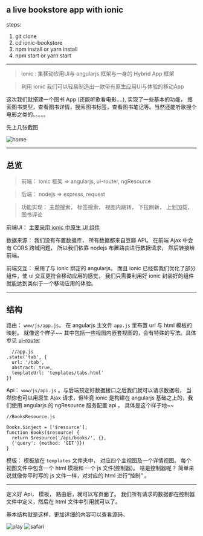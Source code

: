 
## a live bookstore app with ionic 
steps:  
 1. git clone
 2. cd ionic-bookstore
 3. npm install  or  yarn install
 4. npm start  or  yarn start


----
> ionic : 集移动应用UI与 angularjs 框架与一身的 Hybrid App 框架

> 利用 ionic 我们可以轻易制造出一款带有原生应用UI与体验的移动App


这次我们就搭建一个图书 App (还能听歌看电影....), 实现了一些基本的功能， 搜索图书类型，查看图书详情，搜索图书标签，查看图书笔记等。当然还能听歌搜个电影之类的。。。。。

先上几张截图


![home](https://github.com/ManInBoat/Switching-to-2017/blob/master/imgs/home.gif)


---
## 总览
> 前端： ionic 框架 => angularjs, ui-router, ngResource

> 后端： nodejs => express, request

> 功能实现： 主题搜索， 标签搜索， 视图内跳转， 下拉刷新， 上划加载， 图书评论



前端UI： [主要采用 ionic 中原生 UI 组件](https://ionicframework.com/docs/components/)

数据来源： 我们没有布置数据库， 所有数据都来自豆瓣 API。 在前端 Ajax 中会有 CORS 跨域问题， 所以我们依靠 nodejs 布置路由进行数据请求， 然后转接给前端。

前端交互： 采用了与 ionic 绑定的 angularjs。 而且 ionic 已经帮我们优化了部分组件，使 ui 交互更符合移动应用的感觉， 我们只需要利用好 ionic 封装好的组件就能达到类似于一个移动应用的体验。

----
## 结构

路由： `www/js/app.js`。 在 angularjs 主文件 `app.js` 里布置 url 与 html 模板的映射。 就像这个样子~~ 其中包括一些视图内嵌套视图的，会有特殊的写法。具体参见 [ui-router](ui-router.github.io/docs/1.0.0-alpha.1/index.html)

```
  //app.js
.state('tab', {
  url: '/tab',
  abstract: true,
  templateUrl: 'templates/tabs.html'
})
```

Api：  `www/js/api.js` 。与后端预定好数据接口之后我们就可以请求数据啦， 当然你也可以用原生 Ajax 请求，但毕竟 ionic 是构建在 angularjs 基础之上的，我们使用 angularjs 的 ngResource 服务配置 api 。 具体是这个样子地~~

```
//BooksResource.js

Books.$inject = ['$resource'];
function Books($resource) {
  return $resource('/api/books/', {},
  {'query': {method: 'GET'}})
}

```

模板： 模板放在 `templates` 文件夹中， 对应四个主视图及一个详情视图。 每个视图文件中包含一个 html 模板和 一个 js 文件(控制器)。 啥是控制器呢？ 简单来说就像你平时写的 js 文件一样，对对应的 html 进行“控制” 。

---

定义好 Api， 模板， 路由后，就可以写页面了。 我们所有请求的数据都在控制器文件中定义，然后在 html 文件中引用就可以了。

基本结构就是这样，更加详细的内容可以查看源码。

![play](https://github.com/ManInBoat/Switching-to-2017/blob/master/imgs/play.gif)
![safari](https://github.com/ManInBoat/Switching-to-2017/blob/master/imgs/safari.gif)
